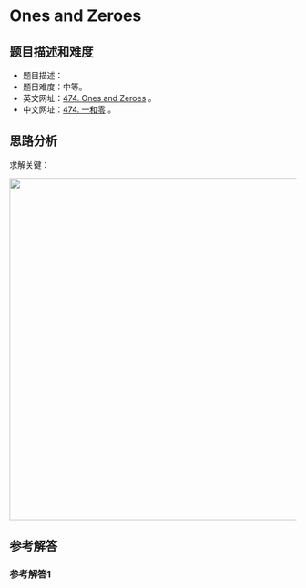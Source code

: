 # Ones and Zeroes

## 题目描述和难度
+ 题目描述：
+ 题目难度：中等。
+ 英文网址：[474. Ones and Zeroes](https://leetcode.com/problems/ones-and-zeroes/description/)  。
+ 中文网址：[474. 一和零](https://leetcode-cn.com/problems/ones-and-zeroes/description/)  。
## 思路分析
求解关键：

<img src="https://liweiwei1419.github.io/images/leetcode-solution/" width="600">

## 参考解答
### 参考解答1

```java

```